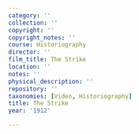 ```yaml
---
category: ''
collection: ''
copyright: ''
copyright_notes: ''
course: Historiography
director: ''
film_title: The Strike
location: ''
notes: ''
physical_description: ''
repository: ''
taxonomies: [Video, Historiography]
title: The Strike
year: '1912'

---
```

